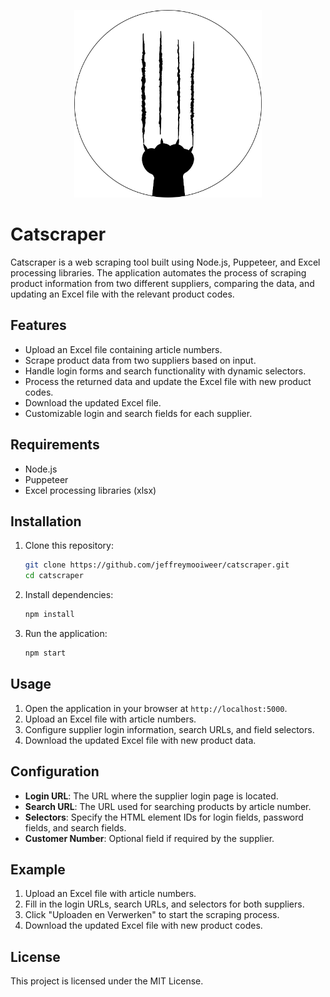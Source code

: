 
<p align="center">
  <img src="https://github.com/jeffreymooiweer/CatScraper/blob/main/public/images/favicon.png?raw=true" alt="favicon" width="300"/>
</p>


# Catscraper

Catscraper is a web scraping tool built using Node.js, Puppeteer, and Excel processing libraries. The application automates the process of scraping product information from two different suppliers, comparing the data, and updating an Excel file with the relevant product codes.

## Features

- Upload an Excel file containing article numbers.
- Scrape product data from two suppliers based on input.
- Handle login forms and search functionality with dynamic selectors.
- Process the returned data and update the Excel file with new product codes.
- Download the updated Excel file.
- Customizable login and search fields for each supplier.
  
## Requirements

- Node.js
- Puppeteer
- Excel processing libraries (xlsx)
  
## Installation

1. Clone this repository:
   ```bash
   git clone https://github.com/jeffreymooiweer/catscraper.git
   cd catscraper
   ```

2. Install dependencies:
   ```bash
   npm install
   ```

3. Run the application:
   ```bash
   npm start
   ```

## Usage

1. Open the application in your browser at `http://localhost:5000`.
2. Upload an Excel file with article numbers.
3. Configure supplier login information, search URLs, and field selectors.
4. Download the updated Excel file with new product data.

## Configuration

- **Login URL**: The URL where the supplier login page is located.
- **Search URL**: The URL used for searching products by article number.
- **Selectors**: Specify the HTML element IDs for login fields, password fields, and search fields.
- **Customer Number**: Optional field if required by the supplier.

## Example

1. Upload an Excel file with article numbers.
2. Fill in the login URLs, search URLs, and selectors for both suppliers.
3. Click "Uploaden en Verwerken" to start the scraping process.
4. Download the updated Excel file with new product codes.

## License

This project is licensed under the MIT License.


